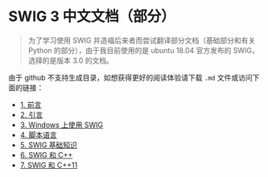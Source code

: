 # SWIG 3 中文文档（部分）

> 为了学习使用 SWIG 并造福后来者而尝试翻译部分文档（基础部分和有关 Python 的部分），由于我目前使用的是 ubuntu 18.04 官方发布的 SWIG，选择的是版本 3.0 的文档。

由于 github 不支持生成目录，如想获得更好的阅读体验请下载 `.md` 文件或访问下面的链接：

* [1. 前言](https://www.cnblogs.com/xuruilong100/p/11908878.html)
* [2. 引言](https://www.cnblogs.com/xuruilong100/p/11913883.html)
* [3. Windows 上使用 SWIG](https://www.cnblogs.com/xuruilong100/p/11913911.html)
* [4. 脚本语言](https://www.cnblogs.com/xuruilong100/p/11913991.html)
* [5. SWIG 基础知识](https://www.cnblogs.com/xuruilong100/p/11992715.html)
* [6. SWIG 和 C++](https://www.cnblogs.com/xuruilong100/p/12046048.html)
* [7. SWIG 和 C++11](https://www.cnblogs.com/xuruilong100/p/12088685.html)
